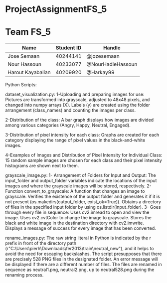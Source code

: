 # ProjectAssignmentFS_5

# Team FS_5

| Name | Student ID | Handle |
| ---- | ---------- | ------ |
| Jose Semaan | 40244141 | @jozesemaan |
| Nour Hassoun | 40233077 | @NourHadieHassoun |
| Harout Kayabalian | 40209920 | @Harkay99 |

Python Scripts:

dataset_visualization.py: 
1-Uploading and preparing images for use:
Pictures are transformed into grayscale, adjusted to 48x48 pixels, and changed into numpy arrays (X).
Labels (y) are created using the folder arrangement (class_names) and counting the images per class.

2-Distribution of the class:
A bar graph displays how images are divided among various categories (Angry, Happy, Neutral, Engaged).

3-Distribution of pixel intensity for each class:
Graphs are created for each category displaying the range of pixel values in the black-and-white images.

4-Examples of Images and Distribution of Pixel Intensity for Individual Class:
15 random sample images are chosen for each class and their pixel intensity histograms are shown next to them.

grayscale_image.py:
1- Arrangement of Folders for Input and Output:
The input_folder and output_folder variables indicate the locations of the input images and where the grayscale images will be stored, respectively.
2- Function convert_to_grayscale:
A function that changes an image to grayscale.
Verifies the existence of the output folder and generates it if it is not present (os.makedirs(output_folder, exist_ok=True)).
Obtains a directory of files in the specified input folder by using os.listdir(input_folder).
3- Goes through every file in sequence:
Uses cv2.imread to open and view the image.
Uses cv2.cvtColor to change the image to grayscale.
Stores the black and white image in the destination directory with cv2.imwrite.
Displays a message of success for every image that has been converted.

rename_images.py:
The raw string literal in Python is indicated by the r prefix in front of the directory path (r"C:\Users\pierh\Downloads\fer2013\train\neutral_new"), and it helps to avoid the need for escaping backslashes.
The script presupposes that there are precisely 528 PNG files in the designated folder. An error message will be displayed if there are a different number of files.
The files are renamed in sequence as neutral1.png, neutral2.png, up to neutral528.png during the renaming process.


